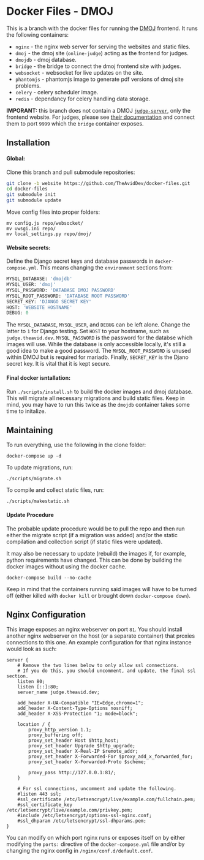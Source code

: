 # Docker Files - DMOJ
This is a branch with the docker files for running the [DMOJ](https://github.com/DMOJ/online-judge) frontend. It runs the following containers:
 * `nginx` - the nginx web server for serving the websites and static files.
 * `dmoj` - the dmoj site (`online-judge`) acting as the frontend for judges.
 * `dmojdb` - dmoj database.
 * `bridge` - the bridge to connect the dmoj frontend site with judges.
 * `websocket` - websocket for live updates on the site.
 * `phantomjs` - phantomjs image to generate pdf versions of dmoj site problems.
 * `celery` - celery scheduler image.
 * `redis` - dependancy for celery handling data storage.
 
 **IMPORANT:** this branch does not contain a DMOJ [`judge-server`](https://github.com/DMOJ/judge-server), only the frontend website. For judges, please see [their documentation](https://docs.dmoj.ca/#/judge/linux_installation) and connect them to port `9999` which the `bridge` container exposes.
 
## Installation
#### Global:
Clone this branch and pull submodule repositories:
```sh
git clone -b website https://github.com/TheAvidDev/docker-files.git
cd docker-files
git submodule init
git submodule update
```

Move config files into proper folders:
```
mv config.js repo/websocket/
mv uwsgi.ini repo/
mv local_settings.py repo/dmoj/
```

#### Website secrets:
Define the Django secret keys and database passwords in `docker-compose.yml`. This means changing the `environment` sections from:
```py
MYSQL_DATABASE: 'dmojdb'
MYSQL_USER: 'dmoj'
MYSQL_PASSWORD: 'DATABASE DMOJ PASSWORD'
MYSQL_ROOT_PASSWORD: 'DATABASE ROOT PASSWORD'
SECRET_KEY: 'DJANGO SECRET KEY'
HOST: 'WEBSITE HOSTNAME'
DEBUG: 0
```

The `MYSQL_DATABASE`, `MYSQL_USER`, and `DEBUG` can be left alone. Change the latter to `1` for Django testing. Set `HOST` to your hostname, such as `judge.theavid.dev`. `MYSQL_PASSWORD` is the password for the databse which images will use. While the database is only accessible locally, it's still a good idea to make a good password. The `MYSQL_ROOT_PASSWORD` is unused within DMOJ but is required for mariadb. Finally, `SECRET_KEY` is the Djano secret key. It is vital that it is kept secure.

#### Final docker isntallation:
Run `./scripts/install.sh` to build the docker images and dmoj database. This will migrate all necessary migrations and build static files. Keep in mind, you may have to run this twice as the `dmojdb` container takes some time to initalize.

## Maintaining
To run everything, use the following in the clone folder:
```
docker-compose up -d
```

To update migrations, run:
```
./scripts/migrate.sh
```

To compile and collect static files, run:
```
./scripts/makestatic.sh
```

#### Update Procedure
The probable update procedure would be to pull the repo and then run either the migrate script (if a migration was added) and/or the static compilation and collection script (if static files were updated).

It may also be necessary to update (rebuild) the images if, for example, python requirements have changed. This can be done by building the docker images without using the docker cache.
```
docker-compose build --no-cache
```

Keep in mind that the containers running said images will have to be turned off (either killed with `docker kill` or brought down `docker-compose down`).

## Nginx Configuration
This image exposes an nginx webserver on port `81`. You should install another nginx webserver on the host (or a separate container) that proxies connections to this one. An example configuration for that nginx instance would look as such:
```nginx
server {
    # Remove the two lines below to only allow ssl connections.
    # If you do this, you should uncomment, and update, the final ssl section.
    listen 80;
    listen [::]:80;
    server_name judge.theavid.dev;

    add_header X-UA-Compatible "IE=Edge,chrome=1";
    add_header X-Content-Type-Options nosniff;
    add_header X-XSS-Protection "1; mode=block";

    location / {
        proxy_http_version 1.1;
        proxy_buffering off;
        proxy_set_header Host $http_host;
        proxy_set_header Upgrade $http_upgrade;
        proxy_set_header X-Real-IP $remote_addr;
        proxy_set_header X-Forwarded-For $proxy_add_x_forwarded_for;
        proxy_set_header X-Forwarded-Proto $scheme;

        proxy_pass http://127.0.0.1:81/;
    }

    # For ssl connections, uncomment and update the following.
    #listen 443 ssl;
    #ssl_certificate /etc/letsencrypt/live/example.com/fullchain.pem;
    #ssl_certificate_key /etc/letsencrypt/live/example.com/privkey.pem;
    #include /etc/letsencrypt/options-ssl-nginx.conf;
    #ssl_dhparam /etc/letsencrypt/ssl-dhparams.pem;
}
```
You can modify on which port nginx runs or exposes itself on by either modifying the `ports:` directive of the `docker-compose.yml` file and/or by changing the nginx config in `/nginx/conf.d/default.conf`.
